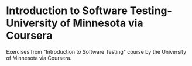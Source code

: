 # Introduction to Software Testing- University of Minnesota via Coursera
Exercises from "Introduction to Software Testing" course by the University of Minnesota via Coursera.
